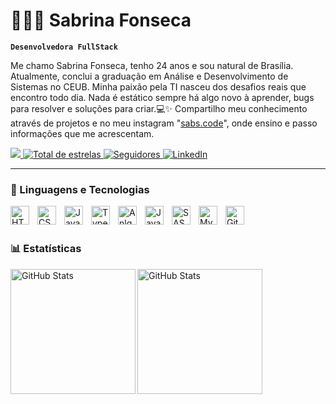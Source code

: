 # 👩🏻‍💻 Sabrina Fonseca
**`Desenvolvedora FullStack`**

Me chamo Sabrina Fonseca, tenho 24 anos e sou natural de Brasília. Atualmente, conclui a graduação em Análise e Desenvolvimento de Sistemas no CEUB. Minha paixão pela TI nasceu dos desafios reais que encontro todo dia. Nada é estático sempre há algo novo à aprender, bugs para resolver e soluções para criar.💻✨ Compartilho meu conhecimento através de projetos e no meu instagram "[sabs.code](https://www.instagram.com/sabs.code?igsh=MTh4Mjl0NnZieTJvcw==)", onde ensino e passo informações que me acrescentam.

<p align="left">
     <a href="https://www.instagram.com/sabs.ontech?igsh=MTh4Mjl0NnZieTJvcw==" target="_blank">
       <img
         src="https://img.shields.io/badge/-Instagram-%23E4405F?style=for-the-badge&logo=instagram&logoColor=white" target="_blank">
     </a>
      <a href="https://github.com/Sabrinawsf?tab=repositories&sort=stargazers">
        <img 
            alt="Total de estrelas" 
            title="Total de estrelas GitHub" 
            src="https://custom-icon-badges.demolab.com/github/stars/Sabrinawsf?color=55960c&style=for-the-badge&labelColor=488207&logo=star&label=estrelas"
        />
    </a>
    <a href="https://github.com/Sabrinawsf?tab=followers">
        <img 
            alt="Seguidores" 
            title="Me siga no GitHub" 
            src="https://custom-icon-badges.demolab.com/github/followers/SabrinaWsf?color=236ad3&labelColor=1155ba&style=for-the-badge&logo=github&label=Seguidores&logoColor=white"
        />
    </a>
 <a href="https://www.linkedin.com/in/sabrina-fonseca-5a83a2207/" target="_blank">
    <img 
      src="https://img.shields.io/badge/-LinkedIn-%230077B5?style=for-the-badge&logo=linkedin&logoColor=white" 
      alt="LinkedIn">
  </a>  
</p>

---

### 🤖 Linguagens e Tecnologias

<img 
    align="left" 
    alt="HTML"
    title="HTML" 
    width="30px" 
    style="padding-right: 10px;" 
    src="https://cdn.jsdelivr.net/gh/devicons/devicon@latest/icons/html5/html5-original.svg" 
/>
<img 
    align="left" 
    alt="CSS" 
    title="CSS"
    width="30px" 
    style="padding-right: 10px;" 
    src="https://cdn.jsdelivr.net/gh/devicons/devicon@latest/icons/css3/css3-original.svg" 
/>
<img 
    align="left" 
    alt="JavaScript" 
    title="JavaScript"
    width="30px" 
    style="padding-right: 10px;" 
    src="https://cdn.jsdelivr.net/gh/devicons/devicon@latest/icons/javascript/javascript-original.svg" 
/>
<img 
    align="left" 
    alt="TypeScript"
    title="TypeScript" 
    width="30px" 
    style="padding-right: 10px;" 
    src="https://cdn.jsdelivr.net/gh/devicons/devicon@latest/icons/typescript/typescript-original.svg" 
/>
<img 
    align="left" 
    alt="Anlgular"
    title="Angular" 
    width="30px" 
    style="padding-right: 10px;" 
    src="https://cdn.jsdelivr.net/gh/devicons/devicon@latest/icons/angular/angular-original.svg"             
/>
<img 
    align="left" 
    alt="Java" 
    title="Java"
    width="30px" 
    style="padding-right: 10px;" 
    src="https://cdn.jsdelivr.net/gh/devicons/devicon@latest/icons/java/java-original.svg"       
/>
<img 
    align="left" 
    alt="SASS" 
    title="SASS"
    width="30px" 
    style="padding-right: 10px;" 
    src="https://cdn.jsdelivr.net/gh/devicons/devicon@latest/icons/sass/sass-original.svg" 
/>
<img 
    align="left" 
    alt="MySql" 
    title="MySql"
    width="30px" 
    style="padding-right: 10px;" 
    src="https://cdn.jsdelivr.net/gh/devicons/devicon@latest/icons/mysql/mysql-original.svg" 
/>
<img 
    align="left" 
    alt="Git" 
    title="Git"
    width="30px" 
    style="padding-right: 10px;" 
    src="https://cdn.jsdelivr.net/gh/devicons/devicon@latest/icons/git/git-original.svg" 
/>
<br/>
<br/>

### 📊 Estatísticas

<p>
  <img 
  align="left" 
  alt="GitHub Stats" 
  height="200" 
  src="https://github-readme-stats-sigma-five.vercel.app/api?username=Sabrinawsf&show_icons=true&theme=tokyonight&include_all_commits=true&locale=pt-br" 
/>


  <img 
    align="left" 
    alt="GitHub Stats" 
    height="200" 
    src="https://github-readme-stats.vercel.app/api/top-langs/?username=Sabrinawsf&theme=tokyonight&layout=compact&custom_title=Tecnologias&langs_count=9" 
  />
</p>


<!--
**Sabrinawsf/Sabrinawsf** is a ✨ _special_ ✨ repository because its `README.md` (this file) appears on your GitHub profile.

Here are some ideas to get you started:

- 🔭 I’m currently working on ...
- 🌱 I’m currently learning ...
- 👯 I’m looking to collaborate on ...
- 🤔 I’m looking for help with ...
- 💬 Ask me about ...
- 📫 How to reach me: ...
- 😄 Pronouns: ...
- ⚡ Fun fact: ...
-->
